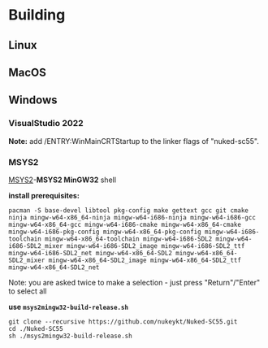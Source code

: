 # Building

## Linux

## MacOS

## Windows

### VisualStudio 2022

**Note:** add /ENTRY:WinMainCRTStartup to the linker flags of "nuked-sc55".

### MSYS2

[MSYS2](https://www.msys2.org/wiki/MSYS2-installation/)-**MSYS2 MinGW32** shell

**install prerequisites:**
```
pacman -S base-devel libtool pkg-config make gettext gcc git cmake ninja mingw-w64-x86_64-ninja mingw-w64-i686-ninja mingw-w64-i686-gcc mingw-w64-x86_64-gcc mingw-w64-i686-cmake mingw-w64-x86_64-cmake mingw-w64-i686-pkg-config mingw-w64-x86_64-pkg-config mingw-w64-i686-toolchain mingw-w64-x86_64-toolchain mingw-w64-i686-SDL2 mingw-w64-i686-SDL2_mixer mingw-w64-i686-SDL2_image mingw-w64-i686-SDL2_ttf mingw-w64-i686-SDL2_net mingw-w64-x86_64-SDL2 mingw-w64-x86_64-SDL2_mixer mingw-w64-x86_64-SDL2_image mingw-w64-x86_64-SDL2_ttf mingw-w64-x86_64-SDL2_net
```
Note: you are asked twice to make a selection - just press "Return"/"Enter" to select all


**use `msys2mingw32-build-release.sh`**

```
git clone --recursive https://github.com/nukeykt/Nuked-SC55.git
cd ./Nuked-SC55
sh ./msys2mingw32-build-release.sh
```
